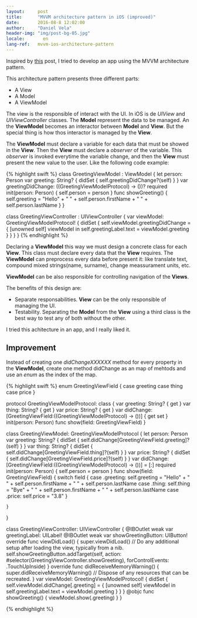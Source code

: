 ```yaml
---
layout:     post
title:      "MVVM architecture pattern in iOS (improved)"
date:       2016-08-8 12:02:00
author:     "Daniel Vela"
header-img: "img/post-bg-05.jpg"
locale:       en
lang-ref:   mvvm-ios-architecture-pattern
---
```


Inspired by [this](https://medium.com/ios-os-x-development/ios-architecture-patterns-ecba4c38de52#.8t6ex2n88) post, I tried to develop an app using the MVVM architecture pattern.

This architecture pattern presents three different parts:

- A View
- A Model 
- A ViewModel

The view is the responsible of interact with the UI. In iOS is de *UIView* and *UIViewController* classes. The **Model** represent the data to be managed. An the **ViewModel** becomes an interactor between **Model** and **View**. But the special thing is how thos interactor is managed by the **View**. 

The **ViewModel** must declare a variable for each data that must be showed in the **View**. Then the **View** must declare a *observer* of the variable. This *observer* is invoked everytime the variable change, and then the **View** must present the new value to the user. Like the following code example:

{% highlight swift %}
class GreetingViewModel : ViewModel {
    let person: Person
    var greeting: String? {
        didSet {
            self.greetingDidChange?(self)
        }
    }
    var greetingDidChange: ((GreetingViewModelProtocol) -> ())?
    required init(person: Person) {
        self.person = person
    }
    func showGreeting() {
        self.greeting = "Hello" + " " + self.person.firstName + " " + self.person.lastName
    }
}

class GreetingViewController : UIViewController {
    var viewModel: GreetingViewModelProtocol! {
        didSet {
            self.viewModel.greetingDidChange = { [unowned self] viewModel in
                self.greetingLabel.text = viewModel.greeting
            }
        }
    }
}
{% endhighlight %}

Declaring a **ViewModel** this way we must design a concrete class for each **View**. This class must declare every data that the **View** requires. The **ViewModel** can preprocess every data before present it: like translate text, compound mixed strings(name, surname), change meassurament units, etc.

**ViewModel** can be also responsible for controlling navigation of the **Views**. 

The benefits of this design are:

- Separate responsabilities. **View** can be the only responsible of managing the UI.
- Testability. Separating the **Model** from the **View** using a third class is the best way to test any of both without the other.

I tried this achitecture in an app, and I really liked it.

## Improvement

Instead of creating one *didChangeXXXXXX* method for every property in the **ViewModel**, create one method didChange as an map of mehtods and use an *enum* as the index of the map.

{% highlight swift %}
enum GreetingViewField {
    case greeting
    case thing
    case price
}

protocol GreetingViewModelProtocol: class {
    var greeting: String? { get }
    var thing: String? { get }
    var price: String? { get }
    var didChange: [GreetingViewField:((GreetingViewModelProtocol) -> ())] { get set }
    init(person: Person)
    func show(field: GreetingViewField)
}

class GreetingViewModel: GreetingViewModelProtocol {
    let person: Person
    var greeting: String? {
        didSet {
            self.didChange[GreetingViewField.greeting]?(self)
        }
    }
    var thing: String? {
        didSet {
            self.didChange[GreetingViewField.thing]?(self)
        }
    }
    var price: String? {
        didSet {
            self.didChange[GreetingViewField.price]?(self)
        }
    }
    var didChange: [GreetingViewField:((GreetingViewModelProtocol) -> ())] = [:]
    required init(person: Person) {
        self.person = person
    }
    func show(field: GreetingViewField) {
        switch field {
        case .greeting:
            self.greeting = "Hello" + " " + self.person.firstName + " " + self.person.lastName
        case .thing:
            self.thing = "Bye" + " " + self.person.firstName + " " + self.person.lastName
        case .price:
            self.price = "3.8"
        }
        
    }
}


class GreetingViewController: UIViewController {
    @IBOutlet weak var greetingLabel: UILabel!
    @IBOutlet weak var showGreetingButton: UIButton!
    override func viewDidLoad() {
        super.viewDidLoad()
        // Do any additional setup after loading the view, typically from a nib.
        self.showGreetingButton.addTarget(self, action: #selector(GreetingViewController.showGreeting), forControlEvents: .TouchUpInside)
    }
    override func didReceiveMemoryWarning() {
        super.didReceiveMemoryWarning()
        // Dispose of any resources that can be recreated.
    }
    var viewModel: GreetingViewModelProtocol! {
        didSet {
            self.viewModel.didChange[.greeting] = { [unowned self] viewModel in
                self.greetingLabel.text = viewModel.greeting
            }
        }
    }
    @objc func showGreeting() {
        viewModel.show(.greeting)
    }
}

{% endhighlight %}